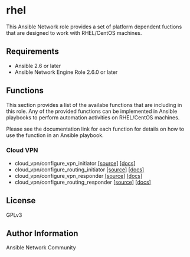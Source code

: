 # rhel

This Ansible Network role provides a set of platform dependent fuctions that
are designed to work with RHEL/CentOS machines.

## Requirements

* Ansible 2.6 or later
* Ansible Network Engine Role 2.6.0 or later

## Functions

This section provides a list of the availabe functions that are including
in this role.  Any of the provided functions can be implemented in Ansible
playbooks to perform automation activities on RHEL/CentOS machines.

Please see the documentation link for each function for details on how to use
the function in an Ansible playbook.

### Cloud VPN
* cloud_vpn/configure_vpn_initiator [[source]](https://github.com/ansible-network/rhel/blob/devel/tasks/cloud_vpn/configure_vpn_initiator.yaml) [[docs]](https://github.com/ansible-network/rhel/blob/devel/docs/cloud_vpn/configure_vpn_initiator.md)
* cloud_vpn/configure_routing_initiator [[source]](https://github.com/ansible-network/rhel/blob/devel/tasks/cloud_vpn/configure_routing_initiator.yaml) [[docs]](https://github.com/ansible-network/rhel/blob/devel/docs/cloud_vpn/configure_routing_initiator.md)
* cloud_vpn/configure_vpn_responder [[source]](https://github.com/ansible-network/rhel/blob/devel/tasks/cloud_vpn/configure_vpn_responder.yaml) [[docs]](https://github.com/ansible-network/rhel/blob/devel/docs/cloud_vpn/configure_vpn_responder.md)
* cloud_vpn/configure_routing_responder [[source]](https://github.com/ansible-network/rhel/blob/devel/tasks/cloud_vpn/configure_routing_responder.yaml) [[docs]](https://github.com/ansible-network/rhel/blob/devel/docs/cloud_vpn/configure_routing_responder.md)

## License

GPLv3

## Author Information

Ansible Network Community
